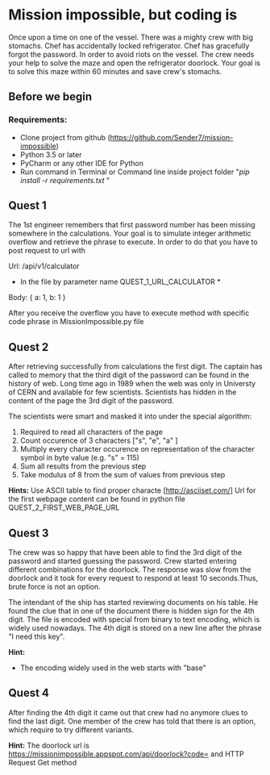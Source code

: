 # Mission impossible, but coding is  

 
Once upon a time on one of the vessel. There was a mighty crew with big stomachs. Chef has accidentally locked refrigerator. Chef has gracefully forgot the password. In order to avoid riots on the vessel. The crew needs your help to solve the maze and open the refrigerator doorlock. Your goal is to solve this maze within 60 minutes and save crew's stomachs.

## Before we begin

### Requirements:

- Clone project from github (https://github.com/Sender7/mission-impossible)
- Python 3.5 or later 
- PyCharm or any other IDE for Python
- Run command in Terminal or Command line inside project folder "*pip install -r requirements.txt*
"

## Quest 1

The 1st engineer remembers that first password number has been missing somewhere in the calculations. Your goal is to simulate integer arithmetic overflow and retrieve the phrase to execute. In order to do that you have to post request to url  with 

Url: /api/v1/calculator
* In the file by parameter name QUEST_1_URL_CALCULATOR *

Body:
{ a: 1, b: 1 }

After you receive the overflow you have to execute method with specific code phrase in MissionImpossible.py file

## Quest 2

After retrieving successfully from calculations the first digit. The captain has called to memory that the third digit of the password can be found in the history of web. Long time ago in 1989 when the web was only in Universty of CERN and available for few scientists. Scientists has hidden in the content of the page the 3rd digit of the password. 

The scientists were smart and masked it into under the special algorithm:

1. Required to read all characters of the page
2. Count occurence of 3 characters ["s", "e", "a" ]
3. Multiply every character occurence on representation of the character symbol in byte value (e.g. "s" = 115)
4. Sum all results from the previous step
4. Take modulus of 8 from the sum of values from previous step

**Hints:** 
Use ASCII table to find proper characte [http://asciiset.com/]
Url for the first webpage content can be found in python file  QUEST_2_FIRST_WEB_PAGE_URL

## Quest 3 

The crew was so happy that have been able to find the 3rd digit of the password and started guessing the password. Crew started entering different combinations for the doorlock. The response was slow from the doorlock and it took for every request to respond at least 10 seconds.Thus, brute force is not an option. 

The intendant of the ship has started reviewing documents on his table. He found the clue that in one of the document there is hidden sign for the 4th digit. The file is encoded with special from binary to text encoding, which is widely used nowadays. The  4th digit  is stored on a new line after the phrase "I need this key". 

**Hint:** 
- The encoding widely used in the web starts with "base" 


## Quest 4

After finding the 4th digit it came out that crew had no anymore clues to find the last digit. One member of the crew has told that there is an option, which require to try different variants.
 
**Hint:** The doorlock url is https://missionimpossible.appspot.com/api/doorlock?code= and HTTP Request Get method


